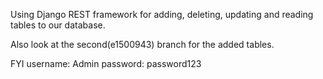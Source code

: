 Using Django REST framework for adding, deleting, updating and reading tables to our database. 

Also look at the second(e1500943) branch for the added tables.

FYI
username: Admin
password: password123
